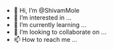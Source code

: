 - 👋 Hi, I’m @ShivamMole
- 👀 I’m interested in ...
- 🌱 I’m currently learning ...
- 💞️ I’m looking to collaborate on ...
- 📫 How to reach me ...

<!---
ShivamMole/ShivamMole is a ✨ special ✨ repository because its `README.md` (this file) appears on your GitHub profile.
You can click the Preview link to take a look at your changes.
--->

